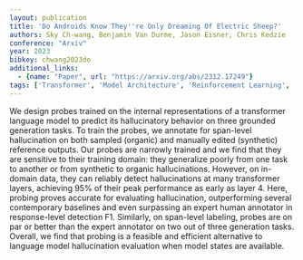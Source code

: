 ```yaml
---
layout: publication
title: 'Do Androids Know They''re Only Dreaming Of Electric Sheep?'
authors: Sky Ch-wang, Benjamin Van Durme, Jason Eisner, Chris Kedzie
conference: "Arxiv"
year: 2023
bibkey: chwang2023do
additional_links:
  - {name: "Paper", url: "https://arxiv.org/abs/2312.17249"}
tags: ['Transformer', 'Model Architecture', 'Reinforcement Learning', 'Training Techniques', 'Pretraining Methods']
---
```

We design probes trained on the internal representations of a transformer
language model to predict its hallucinatory behavior on three grounded
generation tasks. To train the probes, we annotate for span-level hallucination
on both sampled (organic) and manually edited (synthetic) reference outputs.
Our probes are narrowly trained and we find that they are sensitive to their
training domain: they generalize poorly from one task to another or from
synthetic to organic hallucinations. However, on in-domain data, they can
reliably detect hallucinations at many transformer layers, achieving 95% of
their peak performance as early as layer 4. Here, probing proves accurate for
evaluating hallucination, outperforming several contemporary baselines and even
surpassing an expert human annotator in response-level detection F1. Similarly,
on span-level labeling, probes are on par or better than the expert annotator
on two out of three generation tasks. Overall, we find that probing is a
feasible and efficient alternative to language model hallucination evaluation
when model states are available.

